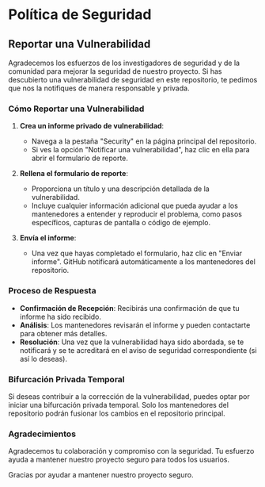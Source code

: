 # Política de Seguridad

## Reportar una Vulnerabilidad

Agradecemos los esfuerzos de los investigadores de seguridad y de la comunidad para mejorar la seguridad de nuestro proyecto. Si has descubierto una vulnerabilidad de seguridad en este repositorio, te pedimos que nos la notifiques de manera responsable y privada.

### Cómo Reportar una Vulnerabilidad

1. **Crea un informe privado de vulnerabilidad**:
   - Navega a la pestaña "Security" en la página principal del repositorio.
   - Si ves la opción "Notificar una vulnerabilidad", haz clic en ella para abrir el formulario de reporte.

2. **Rellena el formulario de reporte**:
   - Proporciona un título y una descripción detallada de la vulnerabilidad.
   - Incluye cualquier información adicional que pueda ayudar a los mantenedores a entender y reproducir el problema, como pasos específicos, capturas de pantalla o código de ejemplo.

3. **Envía el informe**:
   - Una vez que hayas completado el formulario, haz clic en "Enviar informe". GitHub notificará automáticamente a los mantenedores del repositorio.

### Proceso de Respuesta

- **Confirmación de Recepción**: Recibirás una confirmación de que tu informe ha sido recibido.
- **Análisis**: Los mantenedores revisarán el informe y pueden contactarte para obtener más detalles.
- **Resolución**: Una vez que la vulnerabilidad haya sido abordada, se te notificará y se te acreditará en el aviso de seguridad correspondiente (si así lo deseas).

### Bifurcación Privada Temporal

Si deseas contribuir a la corrección de la vulnerabilidad, puedes optar por iniciar una bifurcación privada temporal. Solo los mantenedores del repositorio podrán fusionar los cambios en el repositorio principal.

### Agradecimientos

Agradecemos tu colaboración y compromiso con la seguridad. Tu esfuerzo ayuda a mantener nuestro proyecto seguro para todos los usuarios.

Gracias por ayudar a mantener nuestro proyecto seguro.
